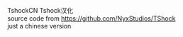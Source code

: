 TshockCN Tshock汉化<br>
source code from https://github.com/NyxStudios/TShock<br>
just a chinese version<br>

